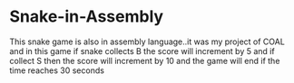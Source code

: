 # Snake-in-Assembly
This snake game is also in assembly language..it was my project of COAL and in this game if snake collects B the score will increment by 5 and if collect S then the score will increment by 10 and the game will end if the time reaches 30 seconds
